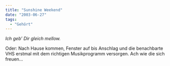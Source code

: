 ```yaml
---
title: "Sunshine Weekend"
date: "2003-06-27"
tags:
  - "Gehört"
---
```


_Ich geb’ Dir gleich mellow._

Oder: Nach Hause kommen, Fenster auf bis Anschlag und die benachbarte VHS erstmal mit dem richtigen Musikprogramm versorgen. Ach wie die sich freuen…
